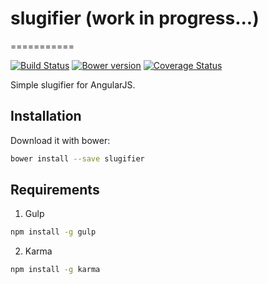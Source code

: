 # slugifier (work in progress...)
===========

[![Build Status](https://travis-ci.org/vallejos/slugifier.svg?branch=master)](https://travis-ci.org/vallejos/slugifier)
[![Bower version](https://badge.fury.io/bo/slugifier.svg)](http://badge.fury.io/bo/slugifier)
[![Coverage Status](https://img.shields.io/coveralls/vallejos/slugifier.svg)](https://coveralls.io/r/vallejos/slugifier)

Simple slugifier for AngularJS.


## Installation

Download it with bower:

```sh
bower install --save slugifier
```


## Requirements

1. Gulp
```sh
npm install -g gulp
```

2. Karma
```sh
npm install -g karma
```


